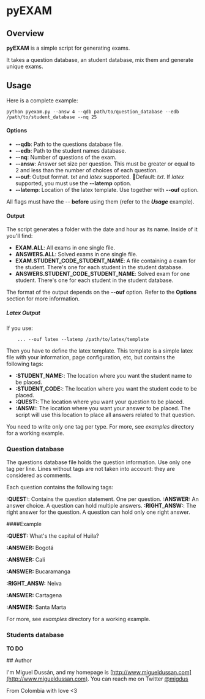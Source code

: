 # pyEXAM

## Overview
**pyEXAM** is a simple script for generating exams.

It takes a question database, an student database, mix them and generate unique exams.

## Usage

Here is a complete example:

	python pyexam.py --answ 4 --qdb path/to/question_database --edb /path/to/student_database --nq 25

#### Options 

* **--qdb**: Path to the questions database file.
* **--edb**: Path to the student names database.
* **--nq**: Number of questions of the exam.
* **--answ**: Answer set size per question. This must be greater or equal to 2 and less than the number of choices of each question.
* **--ouf**: Output format. *txt* and *latex* supported. Default: *txt*. If *latex* supported, you must use the **--latemp** option.
* **--latemp**: Location of the latex template. Use together with **--ouf** option.

All flags must have the -- **before** using them  (refer to the ***Usage*** example).

#### Output

The script generates a folder with the date and hour as its name. Inside of it you'll find:

* **EXAM.ALL**: All exams in one single file.
* **ANSWERS.ALL**: Solved exams in one single file.
* **EXAM.STUDENT_CODE_STUDENT_NAME**: A file containing a exam for the student. There's one for each student in the student database.
* **ANSWERS.STUDENT_CODE_STUDENT_NAME**: Solved exam for one student.  There's one for each student in the student database.

The format of the output depends on the **--ouf** option. Refer to the **Options** section for more information.

##### Latex Output

If you use:

		... --ouf latex --latemp /path/to/latex/template
Then you have to define the latex template. This template is a simple latex file with your information, page configuration, etc, but contains the following tags:

* **:STUDENT_NAME:**: The location where you want the student name to be placed.
* **:STUDENT_CODE:**: The location where you want the student code to be placed.
* **:QUEST:**: The location where you want your question to be placed.
* **:ANSW:**: The location where you want your answer to be placed. The script will use this location to place all answers related to that question.

You need to write only one tag per type. For more, see *examples* directory for a working example.

### Question database

The questions database file holds the question information. Use only one tag per line. Lines without tags are not taken into account: they are considered as comments.

Each question contains the following tags:

**:QUEST:**: Contains the question statement. One per question.
**:ANSWER:** An answer choice. A question can hold multiple answers.
**:RIGHT_ANSW:**: The right answer for the question. A question can hold only one right answer.

####Example 

**:QUEST:** What's the capital of Huila?

**:ANSWER:** Bogotá

**:ANSWER:** Cali

**:ANSWER:** Bucaramanga

**:RIGHT_ANSW:** Neiva

**:ANSWER:** Cartagena

**:ANSWER:** Santa Marta

For more, see *examples* directory for a working example.

### Students database 

**TO DO**

## Author

I'm Miguel Dussán, and my homepage is [http://www.migueldussan.com](http://www.migueldussan.com). You can reach me on Twitter [@migdus](http://twitter.com/migdus)

From Colombia with love <3